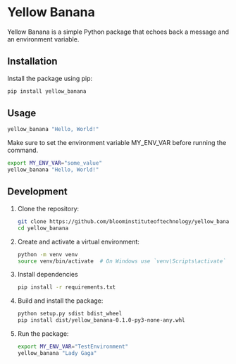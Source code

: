 # Yellow Banana

Yellow Banana is a simple Python package that echoes back a message and an environment variable.

## Installation

Install the package using pip:

```bash
pip install yellow_banana
```

## Usage

```bash
yellow_banana "Hello, World!"
```

Make sure to set the environment variable MY_ENV_VAR before running the command.

```bash
export MY_ENV_VAR="some_value"
yellow_banana "Hello, World!"
```

## Development

1. Clone the repository:

    ```bash
    git clone https://github.com/bloominstituteoftechnology/yellow_banana.git
    cd yellow_banana
    ```

2. Create and activate a virtual environment:

    ```bash
    python -m venv venv
    source venv/bin/activate  # On Windows use `venv\Scripts\activate`
    ```

3. Install dependencies

    ```bash
    pip install -r requirements.txt
    ```

4. Build and install the package:

    ```bash
    python setup.py sdist bdist_wheel
    pip install dist/yellow_banana-0.1.0-py3-none-any.whl
    ```

5. Run the package:

    ```bash
    export MY_ENV_VAR="TestEnvironment"
    yellow_banana "Lady Gaga"
    ```
